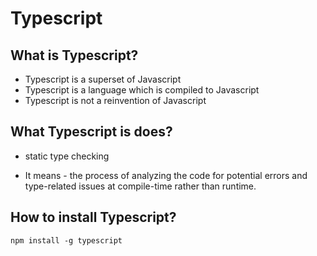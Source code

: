 # Typescript
## What is Typescript?
- Typescript is a superset of Javascript
- Typescript is a language which is compiled to Javascript
- Typescript is not a reinvention of Javascript

## What Typescript is does?
- static type checking

- It means - the process of analyzing the code for potential errors and type-related issues at compile-time rather than runtime. 

## How to install Typescript?
    npm install -g typescript
